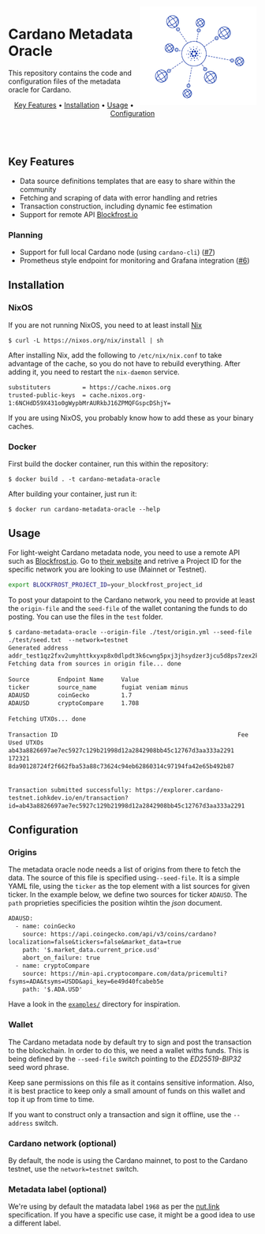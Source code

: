 
<img src=".github/cardano_metadata_oracle_logo.png" align="right" height="200" />

# Cardano Metadata Oracle

This repository contains the code and configuration files of the metadata oracle for Cardano.

<p align="center">
  <a href="#key-features">Key Features</a> •
  <a href="#installation">Installation</a> •
  <a href="#usage">Usage</a> •
  <a href="#configuration">Configuration</a> 
</p>
<br><br>

## Key Features

* Data source definitions templates that are easy to share within the community
* Fetching and scraping of data with error handling and retries
* Transaction construction, including dynamic fee estimation
* Support for remote API [Blockfrost.io](https://blockfrost.io)

### Planning

* Support for full local Cardano node (using `cardano-cli`) ([#7](https://github.com/fivebinaries/cardano-metadata-oracle/issues/7))
* Prometheus style endpoint for monitoring and Grafana integration ([#6](https://github.com/fivebinaries/cardano-metadata-oracle/issues/6))

## Installation

### NixOS

If you are not running NixOS, you need to at least install [Nix](https://nixos.org/download.html)

```console
$ curl -L https://nixos.org/nix/install | sh
```

After installing Nix, add the following to `/etc/nix/nix.conf` to take advantage of the cache, so you do not have to rebuild everything. After adding it, you need to restart the `nix-daemon` service.

```console
substituters         = https://cache.nixos.org
trusted-public-keys  = cache.nixos.org-1:6NCHdD59X431o0gWypbMrAURkbJ16ZPMQFGspcDShjY=
```

If you are using NixOS, you probably know how to add these as your binary caches.

### Docker

First build the docker container, run this within the repository:

```console
$ docker build . -t cardano-metadata-oracle
```

After building your container, just run it:

```console
$ docker run cardano-metadata-oracle --help
```

## Usage

For light-weight Cardano metadata node, you need to use a remote API such as [Blockfrost.io](https://blockfrost.io). Go to [their website](https://blockfrost.io/dashboard) and retrive a Project ID for the specific network you are looking to use (Mainnet or Testnet).

```bash
export BLOCKFROST_PROJECT_ID=your_blockfrost_project_id
```

To post your datapoint to the Cardano network, you need to provide at least the `origin-file` and the `seed-file` of the wallet contaning the funds to do posting. You can use the files in the `test` folder. 

```console
$ cardano-metadata-oracle --origin-file ./test/origin.yml --seed-file ./test/seed.txt  --network=testnet
Generated address addr_test1qz2fxv2umyhttkxyxp8x0dlpdt3k6cwng5pxj3jhsydzer3jcu5d8ps7zex2k2xt3uqxgjqnnj83ws8lhrn648jjxtwq2ytjqp
Fetching data from sources in origin file... done

Source        Endpoint Name     Value               
ticker        source_name       fugiat veniam minus 
ADAUSD        coinGecko         1.7                 
ADAUSD        cryptoCompare     1.708               

Fetching UTXOs... done

Transaction ID                                                   Fee    Used UTXOs                                                       
ab43a8826697ae7ec5927c129b21998d12a2842908bb45c12767d3aa333a2291 172321 8da90128724f2f662fba53a88c73624c94eb62860314c97194fa42e65b492b87 


Transaction submitted successfully: https://explorer.cardano-testnet.iohkdev.io/en/transaction?id=ab43a8826697ae7ec5927c129b21998d12a2842908bb45c12767d3aa333a2291
```

## Configuration

### Origins

The metadata oracle node needs a list of origins from there to fetch the data. The source of this file is specified using`--seed-file`. It is a simple YAML file, using the `ticker` as the top element with a list sources for given ticker. In the example below, we define two sources for ticker `ADAUSD`. The `path` proprieties specificies the position wihtin the _json_ document.

```yarm
ADAUSD:
  - name: coinGecko
    source: https://api.coingecko.com/api/v3/coins/cardano?localization=false&tickers=false&market_data=true
    path: '$.market_data.current_price.usd'
    abort_on_failure: true
  - name: cryptoCompare
    source: https://min-api.cryptocompare.com/data/pricemulti?fsyms=ADA&tsyms=USDD&api_key=6e49d40fcabeb5e
    path: '$.ADA.USD'
```

Have a look in the [`examples/`](./examples/) directory for inspiration.

### Wallet

The Cardano metadata node by default try to sign and post the transaction to the blockchain. In order to do this, we need a wallet withs funds. This is being defined by the `--seed-file` switch pointing to the _ED25519-BIP32_ seed word phrase. 

Keep sane permissions on this file as it contains sensitive information. Also, it is best practice to keep only a small amount of funds on this wallet and top it up from time to time.

If you want to construct only a transaction and sign it offline, use the `--address` switch.

### Cardano network (optional)

By default, the node is using the Cardano mainnet, to post to the Cardano testnet, use the `network=testnet` switch.

### Metadata label (optional)

We're using by default the matadata label `1968` as per the [nut.link](https://nut.link) specification. If you have a specific use case, it might be a good idea to use a different label.
